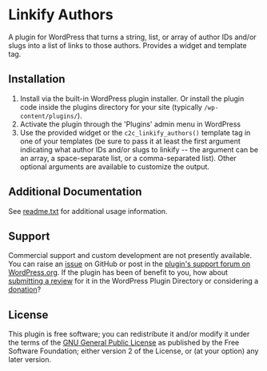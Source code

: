 # Linkify Authors

A plugin for WordPress that turns a string, list, or array of author IDs and/or slugs into a list of links to those authors. Provides a widget and template tag.


## Installation

1. Install via the built-in WordPress plugin installer. Or install the plugin code inside the plugins directory for your site (typically `/wp-content/plugins/`).
2. Activate the plugin through the 'Plugins' admin menu in WordPress
3. Use the provided widget or the `c2c_linkify_authors()` template tag in one of your templates (be sure to pass it at least the first argument indicating what author IDs and/or slugs to linkify -- the argument can be an array, a space-separate list, or a comma-separated list). Other optional arguments are available to customize the output.


## Additional Documentation

See [readme.txt](https://github.com/coffee2code/linkify-authors/blob/master/readme.txt) for additional usage information.


## Support

Commercial support and custom development are not presently available. You can raise an [issue](https://github.com/coffee2code/linkify-authors/issues) on GitHub or post in the [plugin's support forum on WordPress.org](https://wordpress.org/support/plugin/linkify-authors/). If the plugin has been of benefit to you, how about [submitting a review](https://wordpress.org/support/plugin/linkify-authors/reviews/) for it in the WordPress Plugin Directory or considering a [donation](https://www.paypal.com/cgi-bin/webscr?cmd=_s-xclick&hosted_button_id=6ARCFJ9TX3522)?


## License

This plugin is free software; you can redistribute it and/or modify it under the terms of the [GNU General Public License](https://www.gnu.org/licenses/gpl-2.0.html) as published by the Free Software Foundation; either version 2 of the License, or (at your option) any later version.